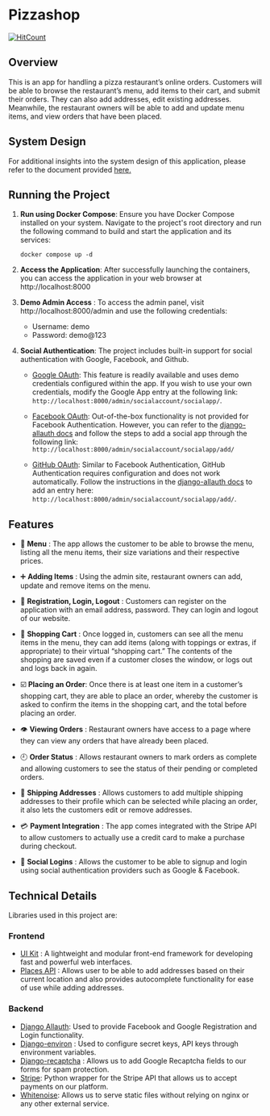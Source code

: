 # Pizzashop 

[![HitCount](http://hits.dwyl.com/udit-001/pizzashop.svg)](http://hits.dwyl.com/udit-001/pizzashop)


## Overview 
This is an app for handling a pizza restaurant’s online orders. Customers will be able to browse the restaurant’s menu, add items to their cart, and submit their orders. They can also add addresses, edit existing addresses. Meanwhile, the restaurant owners will be able to add and update menu items, and view orders that have been placed.

## System Design
For additional insights into the system design of this application, please refer to the document provided [here.](/docs/system-design.md)

## Running the Project
1. **Run using Docker Compose**: Ensure you have Docker Compose installed on your system. Navigate to the project's root directory and run the following command to build and start the application and its services:

   ```
   docker compose up -d
   ```

2. **Access the Application**: After successfully launching the containers, you can access the application in your web browser at http://localhost:8000
3. **Demo Admin Access** : To access the admin panel, visit http://localhost:8000/admin and use the following credentials:

    - Username: demo
    - Password: demo@123

4. **Social Authentication**: The project includes built-in support for social authentication with Google, Facebook, and Github.

    - [Google OAuth](https://docs.allauth.org/en/latest/socialaccount/providers/google.html#app-registration): This feature is readily available and uses demo credentials configured within the app. If you wish to use your own credentials, modify the Google App entry at the following link: `http://localhost:8000/admin/socialaccount/socialapp/`.

    - [Facebook OAuth](https://docs.allauth.org/en/latest/socialaccount/providers/facebook.html): Out-of-the-box functionality is not provided for Facebook Authentication. However, you can refer to the [django-allauth docs](https://docs.allauth.org/en/latest/socialaccount/providers/facebook.html) and follow the steps to add a social app through the following link: `http://localhost:8000/admin/socialaccount/socialapp/add/`

    - [GitHub OAuth](https://docs.allauth.org/en/latest/socialaccount/providers/github.html): Similar to Facebook Authentication, GitHub Authentication requires configuration and does not work automatically. Follow the instructions in the [django-allauth docs](https://docs.allauth.org/en/latest/socialaccount/providers/github.html) to add an entry here: `http://localhost:8000/admin/socialaccount/socialapp/add/`.

## Features
- 🍴 **Menu** : The app allows the customer to be able to browse the menu, listing all the menu items, their size variations and their respective prices.

- ➕ **Adding Items** : Using the admin site, restaurant owners can add, update and remove items on the menu.

- 👤 **Registration, Login, Logout** : Customers can register on the application with an email address, password. They can login and logout of our website.

- 🛒 **Shopping Cart** : Once logged in, customers can see all the menu items in the menu, they can add items (along with toppings or extras, if appropriate) to their virtual “shopping cart.” The contents of the shopping are saved even if a customer closes the window, or logs out and logs back in again.

- ☑️ **Placing an Order**: Once there is at least one item in a customer’s shopping cart, they are able to place an order, whereby the customer is asked to confirm the items in the shopping cart, and the total before placing an order.

- 👁️ **Viewing Orders** : Restaurant owners have access to a page where they can view any orders that have already been placed.

- 🕘 **Order Status** : Allows restaurant owners to mark orders as complete and allowing customers to see the status of their pending or completed orders.

- 📍 **Shipping Addresses** : Allows customers to add multiple shipping addresses to their profile which can be selected while placing an order, it also lets the customers edit or remove addresses.

- 💳 **Payment Integration** : The app comes integrated with the Stripe API to allow customers to actually use a credit card to make a purchase during checkout.

- 🔗 **Social Logins** : Allows the customer to be able to signup and login using social authentication providers such as Google & Facebook.

## Technical Details
Libraries used in this project are:

### Frontend 
- [UI Kit](https://getuikit.com/) : A lightweight and modular front-end framework
for developing fast and powerful web interfaces.
- [Places API](https://developers.google.com/places/) : Allows user to be able to add addresses based on their current location and also provides autocomplete functionality for ease of use while adding addresses.

### Backend
- [Django Allauth](https://github.com/pennersr/django-allauth): Used to provide Facebook and Google Registration and Login functionality.
- [Django-environ](https://github.com/joke2k/django-environ) : Used to configure secret keys, API keys through environment variables.
- [Django-recaptcha](https://github.com/praekelt/django-recaptcha) : Allows us to add Google Recaptcha fields to our forms for spam protection.
- [Stripe](https://github.com/stripe/stripe-python): Python wrapper for the Stripe API that allows us to accept payments on our platform.
- [Whitenoise](https://github.com/evansd/whitenoise): Allows us to serve static files without relying on nginx or any other external service.
